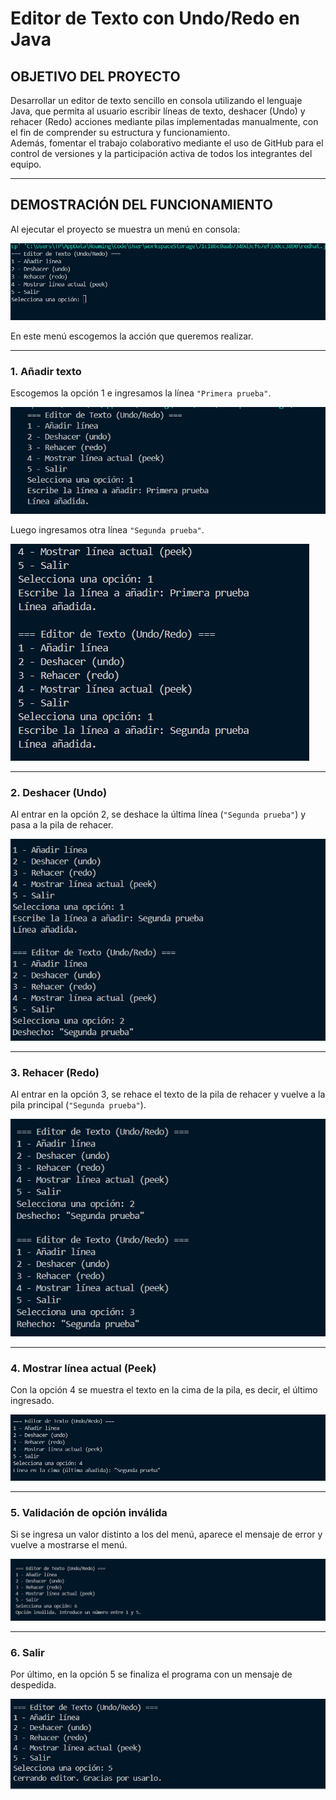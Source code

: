 # Editor de Texto con Undo/Redo en Java

## OBJETIVO DEL PROYECTO
Desarrollar un editor de texto sencillo en consola utilizando el lenguaje Java, que permita al usuario escribir líneas de texto, deshacer (Undo) y rehacer (Redo) acciones mediante pilas implementadas manualmente, con el fin de comprender su estructura y funcionamiento.  
Además, fomentar el trabajo colaborativo mediante el uso de GitHub para el control de versiones y la participación activa de todos los integrantes del equipo.

---

## DEMOSTRACIÓN DEL FUNCIONAMIENTO

Al ejecutar el proyecto se muestra un menú en consola:

![Menú inicial](capturas/menu.png)

En este menú escogemos la acción que queremos realizar.

---

### 1. Añadir texto
Escogemos la opción 1 e ingresamos la línea `"Primera prueba"`.

![Añadir texto](capturas/add1.png)

Luego ingresamos otra línea `"Segunda prueba"`.

![Añadir texto](capturas/add2.png)

---

### 2. Deshacer (Undo)
Al entrar en la opción 2, se deshace la última línea (`"Segunda prueba"`) y pasa a la pila de rehacer.

![Deshacer](capturas/undo.png)

---

### 3. Rehacer (Redo)
Al entrar en la opción 3, se rehace el texto de la pila de rehacer y vuelve a la pila principal (`"Segunda prueba"`).

![Rehacer](capturas/redo.png)

---

### 4. Mostrar línea actual (Peek)
Con la opción 4 se muestra el texto en la cima de la pila, es decir, el último ingresado.

![Peek](capturas/peek.png)

---

### 5. Validación de opción inválida
Si se ingresa un valor distinto a los del menú, aparece el mensaje de error y vuelve a mostrarse el menú.

![Opción inválida](capturas/invalida.png)

---

### 6. Salir
Por último, en la opción 5 se finaliza el programa con un mensaje de despedida.

![Salir](capturas/salir.png)
